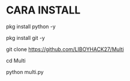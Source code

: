 # CARA INSTALL 

pkg install python -y

pkg install git -y

git clone https://github.com/LIBOYHACK27/Multi

cd Multi

python multi.py

